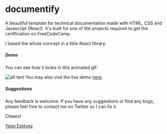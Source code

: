 # documentify

A beautiful template for technical documentation made with HTML, CSS and Javascript (React). It's built for one of the projects required to get the certification on FreeCodeCamp.

I based the whole concept in a little React library.


##### Demo
You can see how it looks in this animated gif:

![alt text](https://raw.githubusercontent.com/yagoestevez/documentify/master/public/Demo/Demo.gif "Demo for the project")
You may also visit the live demo [here](https://yagoestevez.github.io/documentify/).


##### Suggestions

Any feedback is welcome. If you have any suggestions or find any bugs, please feel free to contact me on Twitter so I can fix it.

Cheers!

[Yago Estévez](https://twitter.com/yagoestevez)
